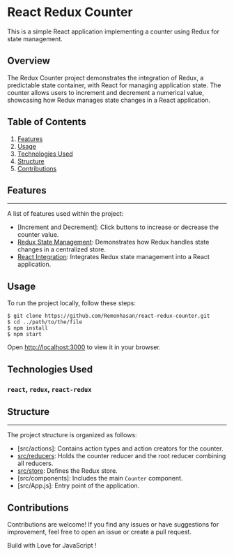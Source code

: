 # React Redux Counter 

This is a simple React application implementing a counter using Redux for state management.

## Overview

The Redux Counter project demonstrates the integration of Redux, a predictable state container, 
with React for managing application state. The counter allows users to increment and decrement a 
numerical value, showcasing how Redux manages state changes in a React application.

## Table of Contents
1. [Features](#features)
2. [Usage](#usage)
3. [Technologies Used](#technology-used)
4. [Structure](#structure)
5. [Contributions](#contributions)

## Features
***
A list of features used within the project:
* [Increment and Decrement]: Click buttons to increase or decrease the counter value.
* [Redux State Management](https://redux.js.org/): Demonstrates how Redux handles state changes in a centralized store.
* [React Integration](https://react.dev/): Integrates Redux state management into a React application.
 
## Usage

To run the project locally, follow these steps:

```
$ git clone https://github.com/Remonhasan/react-redux-counter.git
$ cd ../path/to/the/file
$ npm install
$ npm start
```

Open [http://localhost:3000](http://localhost:3000) to view it in your browser.

## Technologies Used

### `react`, `redux`, `react-redux`

## Structure

***
The project structure is organized as follows:
* [src/actions]: Contains action types and action creators for the counter.
* [src/reducers](https://react.dev/reference/react/useReducer): Holds the counter reducer and the root reducer combining all reducers.
* [src/store](https://redux.js.org/api/store): Defines the Redux store.
* [src/components]: Includes the main `Counter` component.
* [src/App.js]: Entry point of the application.


## Contributions

Contributions are welcome! If you find any issues or have suggestions for improvement, 
feel free to open an issue or create a pull request.

Build with Love for JavaScript ! 
